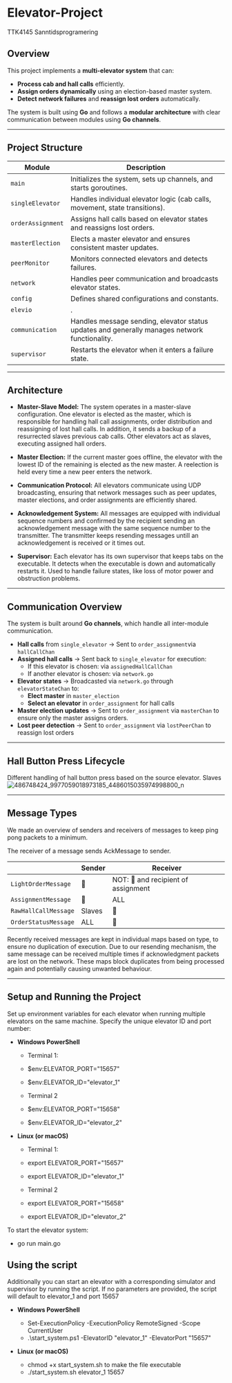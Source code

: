 # **Elevator-Project**
TTK4145 Sanntidsprogramering

## **Overview**
This project implements a **multi-elevator system** that can:
- **Process cab and hall calls** efficiently.
- **Assign orders dynamically** using an election-based master system.
- **Detect network failures** and **reassign lost orders** automatically.

The system is built using **Go** and follows a **modular architecture** with clear communication between modules using **Go channels**.

---

## **Project Structure**
| **Module**           | **Description** |
|----------------------|----------------|
| `main`            | Initializes the system, sets up channels, and starts goroutines. |
| `singleElevator` | Handles individual elevator logic (cab calls, movement, state transitions). |
| `orderAssignment` | Assigns hall calls based on elevator states and reassigns lost orders. |
| `masterElection` | Elects a master elevator and ensures consistent master updates. |
| `peerMonitor`    | Monitors connected elevators and detects failures. |
| `network`         | Handles peer communication and broadcasts elevator states. |
| `config`          | Defines shared configurations and constants. |
| `elevio`          | . |
| `communication`   | Handles message sending, elevator status updates and generally manages network functionality. |
| `supervisor`   | Restarts the elevator when it enters a failure state. |


---

## **Architecture**

- **Master-Slave Model:**
The system operates in a master-slave configuration. One elevator is elected as the master, which is responsible for handling hall call assignments, order distribution and reassigning of lost hall calls. In addition, it sends a backup of a resurrected slaves previous cab calls. Other elevators act as slaves, executing assigned hall orders.

- **Master Election:**
If the current master goes offline, the elevator with the lowest ID of the remaining is elected as the new master. A reelection is held every time a new peer enters the network.

- **Communication Protocol:**
All elevators communicate using UDP broadcasting, ensuring that network messages such as peer updates, master elections, and order assignments are efficiently shared.

- **Acknowledgement System:**
All messages are equipped with individual sequence numbers and confirmed by the recipient sending an acknowledgement message with the same sequence number to the transmitter. The transmitter keeps resending messages untill an acknowledgement is received or it times out.

- **Supervisor:**
Each elevator has its own supervisor that keeps tabs on the executable. It detects when the executable is down and automatically restarts it. Used to handle failure states, like loss of motor power and obstruction problems.

---

## **Communication Overview**
The system is built around **Go channels**, which handle all inter-module communication.

- **Hall calls** from `single_elevator` → Sent to `order_assignment`via `hallCallChan`
- **Assigned hall calls** → Sent back to `single_elevator` for execution: 
	- If this elevator is chosen: via `assignedHallCallChan`
	- If another elevator is chosen: via `network.go`
- **Elevator states** → Broadcasted via `network.go` through `elevatorStateChan` to:
	- **Elect master** in `master_election`
	- **Select an elevator** in `order_assignment` for hall calls
- **Master election updates** → Sent to `order_assignment` via `masterChan` to ensure only the master assigns orders.
- **Lost peer detection** -> Sent to `order_assignment` via `lostPeerChan` to reassign lost orders

---

## **Hall Button Press Lifecycle**
Different handling of hall button press based on the source elevator. Slaves 
![486748424_9977059018973185_4486015035974998800_n](https://github.com/user-attachments/assets/f8352c70-77c4-40a6-b0a4-2dc53cf4ef64)

---

## **Message Types**
We made an overview of senders and receivers of messages to keep ping pong packets to a minimum.

The receiver of a message sends AckMessage to sender. 

| 	               | **Sender** | **Receiver** |
|----------------------|------------|--------------|
| `LightOrderMessage`  | 👑 | NOT: 👑 and recipient of assignment |
| `AssignmentMessage` | 👑 | ALL |
| `RawHallCallMessage` | Slaves | 👑 |
| `OrderStatusMessage` | ALL | 👑 |

Recently received messages are kept in individual maps based on type, to ensure no duplication of execution. Due to our resending mechanism, the same message can be received multiple times if acknowledgment packets are lost on the network. These maps block duplicates from being processed again and potentially causing unwanted behaviour.

---

## **Setup and Running the Project**
Set up environment variables for each elevator when running multiple elevators on the same machine. Specify the unique elevator ID and port number:

- **Windows PowerShell**
	- Terminal 1: 	
	- $env:ELEVATOR_PORT="15657"
	- $env:ELEVATOR_ID="elevator_1"

  	- Terminal 2
	- $env:ELEVATOR_PORT="15658"
	- $env:ELEVATOR_ID="elevator_2"

- **Linux (or macOS)**
	- Terminal 1:
	- export ELEVATOR_PORT="15657"
	- export ELEVATOR_ID="elevator_1"

	- Terminal 2
	- export ELEVATOR_PORT="15658"
	- export ELEVATOR_ID="elevator_2"

To start the elevator system:
- go run main.go

## **Using the script**
Additionally you can start an elevator with a corresponding simulator and supervisor by running the script. If no parameters are provided, the script will default to elevator_1 and port 15657

- **Windows PowerShell**
	- Set-ExecutionPolicy -ExecutionPolicy RemoteSigned -Scope CurrentUser
	- .\start_system.ps1 -ElevatorID "elevator_1" -ElevatorPort "15657"

- **Linux (or macOS)**
	- chmod +x start_system.sh to make the file executable
	- ./start_system.sh elevator_1 15657
